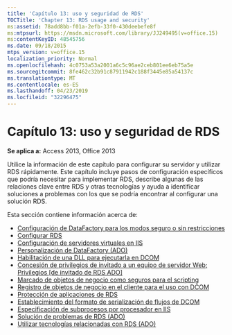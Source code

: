 ```yaml
---
title: 'Capítulo 13: uso y seguridad de RDS'
TOCTitle: 'Chapter 13: RDS usage and security'
ms:assetid: 78add8bb-f01a-2efb-33f0-430deebefe8f
ms:mtpsurl: https://msdn.microsoft.com/library/JJ249495(v=office.15)
ms:contentKeyID: 48545756
ms.date: 09/18/2015
mtps_version: v=office.15
localization_priority: Normal
ms.openlocfilehash: 4c0753a53a2001a6c5c96ae2ceb801ee6eb75a5e
ms.sourcegitcommit: 8fe462c32b91c87911942c188f3445e85a54137c
ms.translationtype: MT
ms.contentlocale: es-ES
ms.lasthandoff: 04/23/2019
ms.locfileid: "32296475"
---
```

# <a name="chapter-13-rds-usage-and-security"></a>Capítulo 13: uso y seguridad de RDS

**Se aplica a:** Access 2013, Office 2013

Utilice la información de este capítulo para configurar su servidor y utilizar RDS rápidamente. Este capítulo incluye pasos de configuración específicos que podría necesitar para implementar RDS, describe algunas de las relaciones clave entre RDS y otras tecnologías y ayuda a identificar soluciones a problemas con los que se podría encontrar al configurar una solución RDS.

Esta sección contiene información acerca de:

- [Configuración de DataFactory para los modos seguro o sin restricciones](configuring-datafactory-for-safe-or-unrestricted-modes.md)
- [Configurar RDS](configuring-rds.md)
- [Configuración de servidores virtuales en IIS](configuring-virtual-servers-on-iis.md)
- [Personalización de DataFactory (ADO)](datafactory-customization.md)
- [Habilitación de una DLL para ejecutarla en DCOM](enabling-a-dll-to-run-on-dcom.md)
- [Concesión de privilegios de invitado a un equipo de servidor Web; Privilegios \[de invitado de RDS ADO\]](granting-guest-privileges-to-a-web-server-computer;-rds-guest-privileges.md)
- [Marcado de objetos de negocio como seguros para el scripting](marking-business-objects-as-safe-for-scripting.md)
- [Registro de objetos de negocio en el cliente para el uso con DCOM](registering-business-objects-on-the-client-for-use-with-dcom.md)
- [Protección de aplicaciones de RDS](securing-rds-applications.md)
- [Establecimiento del formato de serialización de flujos de DCOM](setting-dcom-stream-marshaling-format.md)
- [Especificación de subprocesos por procesador en IIS](specifying-threads-per-processor-on-iis.md)
- [Solución de problemas de RDS (ADO)](troubleshooting-rds.md)
- [Utilizar tecnologías relacionadas con RDS (ADO)](using-related-technologies-with-rds.md)














